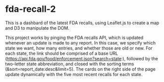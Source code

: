 # fda-recall-2

This is a dashbard of the latest FDA recalls, using Leaflet.js to create a map and D3 to manipulate the DOM.

This project works by pinging the FDA recalls API, which is updated whenever an update is made to any report. In this case, we specify which state we want, how many entries, and whether those are old or new. For each state, the link should be comprised of a base URL (https://api.fda.gov/food/enforcement.json?search=state:), followed by the two-letter state abbreviation, and closed with the sorting terms (&sort=report_date:desc&limit=5). The cards on the right side of the page update dynamically with the five most recent recalls for each state.
